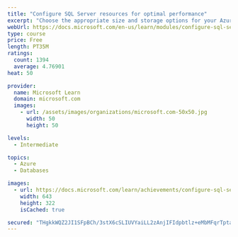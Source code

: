 ```yaml
---
title: "Configure SQL Server resources for optimal performance"
excerpt: "Choose the appropriate size and storage options for your Azure SQL databases. Configure server resources such as tempdb. Understand the usage of Resource Governor."
webUrl: https://docs.microsoft.com/en-us/learn/modules/configure-sql-server-resources-optimal-performance/
type: course
price: Free
length: PT35M
ratings:
  count: 1394
  average: 4.76901
heat: 50

provider:
  name: Microsoft Learn
  domain: microsoft.com
  images:
    - url: /assets/images/organizations/microsoft.com-50x50.jpg
      width: 50
      height: 50

levels:
  - Intermediate

topics:
  - Azure
  - Databases

images:
  - url: https://docs.microsoft.com/learn/achievements/configure-sql-server-resources-for-optimal-performance-social.png
    width: 643
    height: 322
    isCached: true

secured: "THgkkWQZ2JI1SFpBCh/3stX6cSLIUVYaiLL2zAnjIFIdpbtlz+eMbMFqrTpta1DtwjHPVuoTGK8tSwlnlYfFSUs6dNt3pFgoU7qcakEMMFvBhNADtJfS9JW0Nvl35DLM4Xn3y1SUfkmKjiqB/s4AuiIrstHunTSG79BhwX1gLzdZiSuNf1LUJUsRUZlpV+GtZcXbQK4DTBI2UNrWMFxgClCpt3feFOhD3yXiPnyd0G4l+e1CGUX/acbT8FWBYd10t/9pIxvhNCwecaFNHrA2Elum1PTABgKd6NtGVcCVFpAj/V8fG9M46Y0QgNfpFBSi2JClJ92c4StJoy/3TAVNmjQAsp/jN4/xQe3/vdr1HcycP/f08Osctvv0JoIgIlMnVNT9JWGETY9t86PONMgNquOSU1fqLsdk6xumi5X7vAs=;/Ldqczm00wOhwthWI2Eceg=="
---
```


